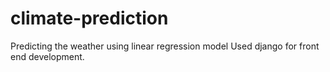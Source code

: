 # climate-prediction
Predicting the weather using linear regression model
Used django for front end development.
